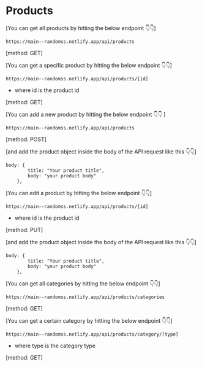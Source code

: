 # Products

[You can get all products by hitting the below endpoint 👇👇]

```
https://main--randomss.netlify.app/api/products
```

[method: GET]

[You can get a specific product by hitting the below endpoint 👇👇]

```
https://main--randomss.netlify.app/api/products/[id]
```

- where id is the product id

[method: GET]

[You can add a new product by hitting the below endpoint 👇👇 ]

```
https://main--randomss.netlify.app/api/products
```

[method: POST]

[and add the product object inside the body of the API request like this 👇👇]

```
body: {
        title: "Your product title",
        body: "your product body"
    },
```

[You can edit a product by hitting the below endpoint 👇👇]

```
https://main--randomss.netlify.app/api/products/[id]
```

- where id is the product id

[method: PUT]

[and add the product object inside the body of the API request like this 👇👇]

```
body: {
        title: "Your product title",
        body: "your product body"
    },
```

[You can get all categories by hitting the below endpoint 👇👇]

```
https://main--randomss.netlify.app/api/products/categories
```

[method: GET]

[You can get a certain category by hitting the below endpoint 👇👇]

```
https://main--randomss.netlify.app/api/products/category/[type]
```

- where type is the category type

[method: GET]
